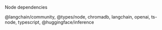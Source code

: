 Node dependencies

@langchain/community, @types/node, chromadb, langchain, openai, ts-node, typescript, @huggingface/inference
